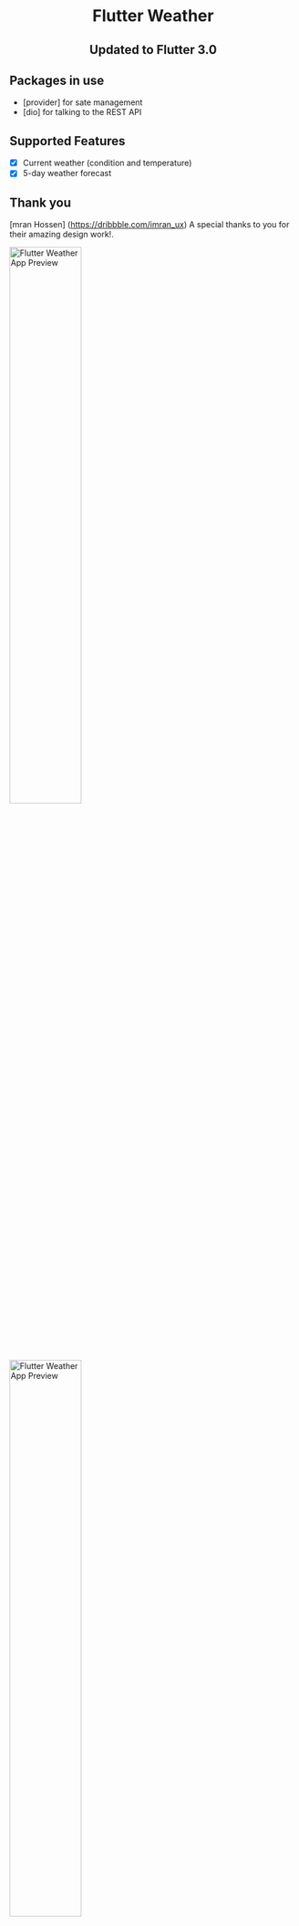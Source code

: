 <h1 align="center">Flutter Weather</h1>
<h2 align="center">Updated to Flutter 3.0</h2>

## Packages in use

- [provider] for sate management
- [dio] for talking to the REST API

## Supported Features

- [x] Current weather (condition and temperature)
- [x] 5-day weather forecast

## Thank you

[mran Hossen] (https://dribbble.com/imran_ux) A special thanks to you for their amazing design work!.

<img src="https://github.com/iamnhatjt/flutter_weather_app_hanoi/screen_shot/first_design.png" alt="Flutter Weather App Preview" width=50% height=50%>
<img src="https://github.com/iamnhatjt/flutter_weather_app_hanoi/screen_shot/sendcond_design.png" alt="Flutter Weather App Preview" width=50% height=50%>
